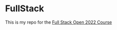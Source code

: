 # FullStack
This is my repo for the [Full Stack Open 2022 Course](https://fullstackopen.com/en/about/)
